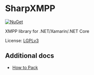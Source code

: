 # SharpXMPP
[![NuGet](https://img.shields.io/nuget/v/SharpXMPP.svg)](https://www.nuget.org/packages/SharpXMPP/)

XMPP library for .NET/Xamarin/.NET Core

License: [LGPLv3](LICENSE.md)

Additional docs
---------------

- [How to Pack](docs/how-to-pack.md)
